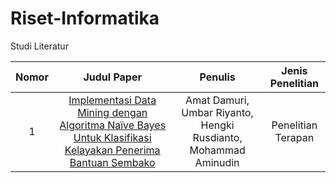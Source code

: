 # Riset-Informatika

Studi Literatur

| Nomor | Judul Paper | Penulis | Jenis Penelitian |
|:---:|    :---:     |  :---:  | :---:|
|1| [Implementasi Data Mining dengan Algoritma Naïve Bayes Untuk Klasifikasi Kelayakan Penerima Bantuan Sembako](https://galeribatik.com)|Amat Damuri, Umbar Riyanto, Hengki Rusdianto, Mohammad Aminudin|Penelitian Terapan|
